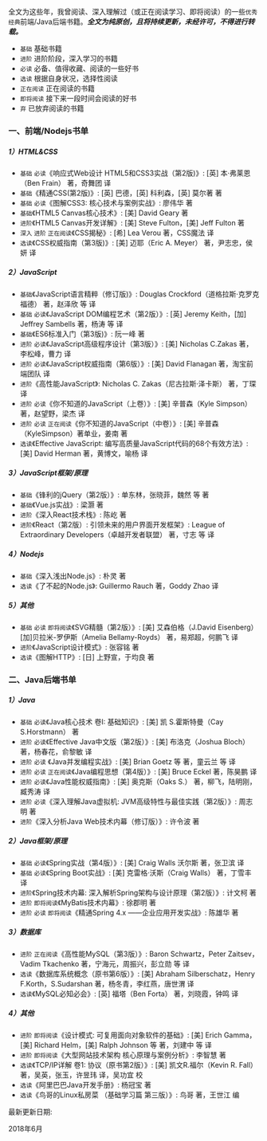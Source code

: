 全文为这些年，我曾阅读、深入理解过（或正在阅读学习、即将阅读）的一些`优秀经典`前端/Java后端书籍。***全文为纯原创，且将持续更新，未经许可，不得进行转载。***

- `基础` 基础书籍
- `进阶` 进阶阶段，深入学习的书籍
- `必读` 必备、值得收藏、阅读的一些好书
- `选读` 根据自身状况，选择性阅读
- `正在阅读` 正在阅读的书籍
- `即将阅读` 接下来一段时间会阅读的好书
- `弃` 已放弃阅读的书籍


### 一、前端/Nodejs书单

##### 1）HTML&CSS

- `基础` `必读`《响应式Web设计 HTML5和CSS3实战（第2版)》: [英] 本·弗莱恩（Ben Frain） 著，奇舞团 译
- `基础`《精通CSS(第2版)》: [英] 巴德，[英] 科利森，[英] 莫尔著 著
- `基础` `必读`《图解CSS3: 核心技术与案例实战》: 廖伟华 著
- `基础`《HTML5 Canvas核心技术》: [美] David Geary 著
- `进阶`《HTML5 Canvas开发详解》: [美] Steve Fulton，[美] Jeff Fulton 著
- `深入` `进阶` `正在阅读`《CSS揭秘》: [希] Lea Verou 著，CSS魔法 译
- `选读`《CSS权威指南（第3版)》: [美] 迈耶（Eric A. Meyer） 著，尹志忠，侯妍 译


##### 2）JavaScript

- `基础`《JavaScript语言精粹（修订版)》: Douglas Crockford（道格拉斯·克罗克福德） 著，赵泽欣 等 译
- `基础` `必读`《JavaScript DOM编程艺术（第2版）》: [英] Jeremy Keith，[加] Jeffrey Sambells 著，杨涛 等 译
- `基础`《ES6标准入门（第3版)》: 阮一峰 著
- `进阶`  `必读`《JavaScript高级程序设计（第3版）》: [美] Nicholas C.Zakas 著，李松峰，曹力 译
- `进阶`  `必读`《JavaScript权威指南（第6版）》: [美] David Flanagan 著，淘宝前端团队 译
- `进阶`《高性能JavaScript》: Nicholas C. Zakas（尼古拉斯·泽卡斯） 著，丁琛 译
- `进阶`  `必读`《你不知道的JavaScript（上卷）》: [美] 辛普森（Kyle Simpson） 著，赵望野，梁杰 译
- `进阶`  `必读` `正在阅读`《你不知道的JavaScript（中卷）》: [美] 辛普森（KyleSimpson）著单业，姜南 著
- `选读`《Effective JavaScript: 编写高质量JavaScript代码的68个有效方法》: [美] David Herman 著，黄博文，喻杨 译


##### 3）JavaScript框架/原理

- `基础`《锋利的jQuery（第2版）》: 单东林，张晓菲，魏然 等 著
- `基础`《Vue.js实战》: 梁灏 著
- `进阶`《深入React技术栈》: 陈屹 著
- `进阶`《React（第2版）: 引领未来的用户界面开发框架》: League of Extraordinary Developers（卓越开发者联盟） 著，寸志 等 译

##### 4）Nodejs

- `基础`《深入浅出Node.js》: 朴灵 著
- `选读`《了不起的Node.js》: Guillermo Rauch 著，Goddy Zhao 译

##### 5）其他

- `基础` `必读` `即将阅读`《SVG精髓（第2版）》: [美] 艾森伯格（J.David Eisenberg）[加]贝拉米-罗伊斯（Amelia Bellamy-Royds） 著，易郑超，何鹏飞 译
- `进阶`《JavaScript设计模式》: 张容铭 著
- `选读`《图解HTTP》: [日] 上野宣，于均良 著

### 二、Java后端书单

##### 1）Java

- `基础` `必读`《Java核心技术 卷I: 基础知识》: [美] 凯 S.霍斯特曼（Cay S.Horstmann） 著 
- `进阶` `必读`《Effective Java中文版（第2版）》: [美] 布洛克（Joshua Bloch） 著，杨春花，俞黎敏 译 
- `进阶` `必读` 《Java并发编程实战》: [美] Brian Goetz 等 著，童云兰 等 译 
- `进阶` `必读` `正在阅读`《Java编程思想（第4版）》: [美] Bruce Eckel 著，陈昊鹏 译 
- `进阶` `必读`《Java性能权威指南》: [美] 奥克斯（Oaks S.） 著，柳飞，陆明刚，臧秀涛 译 
- `进阶` `必读`《深入理解Java虚拟机: JVM高级特性与最佳实践（第2版）》: 周志明 著 
- `进阶`《深入分析Java Web技术内幕（修订版）》: 许令波 著 

##### 2）Java框架/原理

- `基础` `必读`《Spring实战（第4版）》: [美] Craig Walls 沃尔斯 著，张卫滨 译 
- `基础` `必读`《Spring Boot实战》: [美] 克雷格·沃斯（Craig Walls） 著，丁雪丰 译 
- `进阶`《Spring技术内幕: 深入解析Spring架构与设计原理（第2版）》: 计文柯 著 
- `进阶` `即将阅读`《MyBatis技术内幕》: 徐郡明 著 
- `进阶` `必读` `即将阅读`《精通Spring 4.x ――企业应用开发实战》: 陈雄华 著 

##### 3）数据库

- `进阶` `正在阅读`《高性能MySQL（第3版）》: Baron Schwartz，Peter Zaitsev，Vadim Tkachenko 著，宁海元，周振兴，彭立勋 等 译 
- `选读`《数据库系统概念（原书第6版）》: [美] Abraham Silberschatz，Henry F.Korth，S.Sudarshan 著，杨冬青，李红燕，唐世渭 译 
- `选读`《MySQL必知必会》: [英] 福塔（Ben Forta） 著，刘晓霞，钟鸣 译 

##### 4）其他

- `进阶` `即将阅读`《设计模式: 可复用面向对象软件的基础》: [美] Erich Gamma，[美] Richard Helm，[美] Ralph Johnson 等 著，刘建中 等 译 
- `进阶` `即将阅读`《大型网站技术架构 核心原理与案例分析》: 李智慧 著
- `选读`《TCP/IP详解 卷1: 协议（原书第2版）》: [美] 凯文R.福尔（Kevin R. Fall） 著，吴英，张玉，许昱玮 译，吴功宜 校 
- `选读`《阿里巴巴Java开发手册》: 杨冠宝 著
- `选读`《鸟哥的Linux私房菜 （基础学习篇 第三版）》: 鸟哥 著，王世江 编 




最新更新日期: 

2018年6月